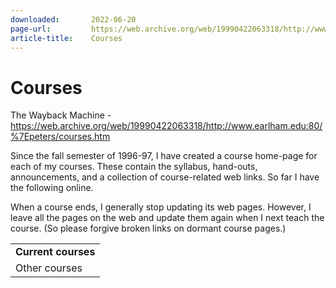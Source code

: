 ```yaml
---
downloaded:       2022-06-20
page-url:         https://web.archive.org/web/19990422063318/http://www.earlham.edu/~peters/courses.htm
article-title:    Courses
---
```

# Courses
The Wayback Machine - https://web.archive.org/web/19990422063318/http://www.earlham.edu:80/%7Epeters/courses.htm

Since the fall semester of 1996-97, I have created a course home-page for each of my courses. These contain the syllabus, hand-outs, announcements, and a collection of course-related web links. So far I have the following online.

When a course ends, I generally stop updating its web pages. However, I leave all the pages on the web and update them again when I next teach the course. (So please forgive broken links on dormant course pages.)

<table><tbody><tr><td><strong>Current courses</strong></td></tr><tr><td>Other courses</td></tr></tbody></table>
